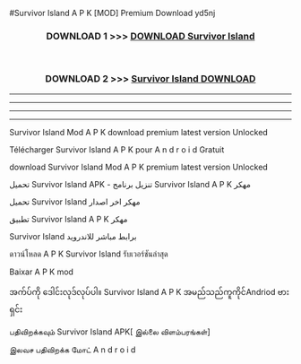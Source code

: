 #Survivor Island  A P K [MOD] Premium Download yd5nj



<div align="center">

<h3>DOWNLOAD 1 >>> <a href="https://teeasianyam.web.app?sq=Survivor Island ">DOWNLOAD Survivor Island  </a></h3><br>

<h3>DOWNLOAD 2 >>> <a href="https://teeasianyam.web.app?sq=Survivor Island  ">Survivor Island   DOWNLOAD </a></h3>

</div>


----------------------------------------------------------

----------------------------------------------------------

----------------------------------------------------------

----------------------------------------------------------


Survivor Island   Mod A P K download premium latest version Unlocked

Télécharger Survivor Island   A P K pour A n d r o i d Gratuit

download Survivor Island   Mod A P K premium latest version Unlocked

تحميل Survivor Island   APK - تنزيل برنامج Survivor Island   A P K مهكر

تحميل Survivor Island   مهكر اخر اصدار

تطبيق Survivor Island   A P K مهكر

Survivor Island   برابط مباشر للاندرويد

ดาวน์โหลด A P K Survivor Island   รับเวอร์ชันล่าสุด

Baixar A P K mod

အက်ပ်ကို ဒေါင်းလုဒ်လုပ်ပါ။ Survivor Island   A P K အမည်သည်ကူကိုင်Andriod ဗားရှင်း

பதிவிறக்கவும் Survivor Island   APK[ இல்லை விளம்பரங்கள்] 
 
இலவச பதிவிறக்க மோட் A n d r o i d



